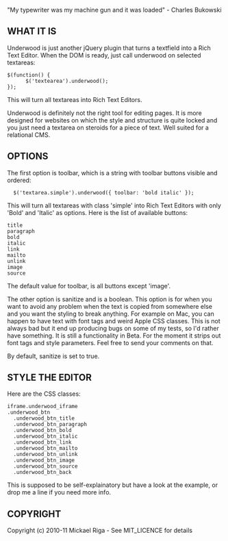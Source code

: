 "My typewriter was my machine gun and it was loaded" - Charles Bukowski

WHAT IT IS
----------

Underwood is just another jQuery plugin that turns a textfield into a Rich Text Editor.
When the DOM is ready, just call underwood on selected textareas:

    $(function() {
	      $('textearea').underwood();
    });

This will turn all textareas into Rich Text Editors.

Underwood is definitely not the right tool for editing pages.
It is more designed for websites on which the style and structure is quite locked and you just need a textarea on steroids for a piece of text.
Well suited for a relational CMS.

OPTIONS
-------

The first option is toolbar, which is a string with toolbar buttons visible and ordered:

	  $('textarea.simple').underwood({ toolbar: 'bold italic' });
	
This will turn all textareas with class 'simple' into Rich Text Editors with only 'Bold' and 'Italic' as options.
Here is the list of available buttons:

    title
    paragraph
    bold
    italic
    link
    mailto
    unlink
    image
    source

The default value for toolbar, is all buttons except 'image'.

The other option is sanitize and is a boolean.
This option is for when you want to avoid any problem when the text is copied from somewhere else and you want the styling to break anything.
For example on Mac, you can happen to have text with font tags and weird Apple CSS classes.
This is not always bad but it end up producing bugs on some of my tests, so I'd rather have something.
It is still a functionality in Beta.
For the moment it strips out font tags and style parameters.
Feel free to send your comments on that.

By default, sanitize is set to true.

STYLE THE EDITOR
----------------

Here are the CSS classes:

    iframe.underwood_iframe
    .underwood_btn
	  .underwood_btn_title
	  .underwood_btn_paragraph
	  .underwood_btn_bold
	  .underwood_btn_italic
	  .underwood_btn_link
	  .underwood_btn_mailto
	  .underwood_btn_unlink
	  .underwood_btn_image
	  .underwood_btn_source
	  .underwood_btn_back
  
This is supposed to be self-explainatory but have a look at the example, or drop me a line 
if you need more info.

COPYRIGHT
---------

Copyright (c) 2010-11 Mickael Riga - See MIT_LICENCE for details